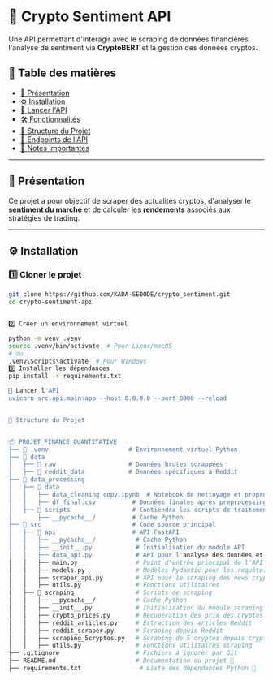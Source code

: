 # 🚀 Crypto Sentiment API

Une API permettant d'interagir avec le scraping de données financières, l'analyse de sentiment via **CryptoBERT** et la gestion des données cryptos.

## 📖 Table des matières
- [📌 Présentation](#-présentation)
- [⚙️ Installation](#%EF%B8%8F-installation)
- [🚀 Lancer l'API](#-lancer-lapi)
- [🛠️ Fonctionnalités](#%EF%B8%8F-fonctionnalités)
- [📂 Structure du Projet](#-structure-du-projet)
- [📡 Endpoints de l'API](#-endpoints-de-lapi)
- [📌 Notes Importantes](#-notes-importantes)

---

## 📌 Présentation

Ce projet a pour objectif de scraper des actualités cryptos, d'analyser le **sentiment du marché** et de calculer les **rendements** associés aux stratégies de trading.

---

## ⚙️ Installation

### 1️⃣ **Cloner le projet**
```bash
git clone https://github.com/KADA-SEDODE/crypto_sentiment.git
cd crypto-sentiment-api


2️⃣ Créer un environnement virtuel

python -m venv .venv
source .venv/bin/activate  # Pour Linux/macOS
# ou
.venv\Scripts\activate  # Pour Windows
3️⃣ Installer les dépendances
pip install -r requirements.txt

🚀 Lancer l'API
uvicorn src.api.main:app --host 0.0.0.0 --port 8000 --reload


📂 Structure du Projet


📦 PROJET_FINANCE_QUANTITATIVE
├── 📂 .venv                      # Environnement virtuel Python
├── 📂 data
│   ├── 📂 raw                    # Données brutes scrappées
│   ├── 📂 reddit_data            # Données spécifiques à Reddit
├── 📂 data_processing
│   ├── 📂 data
│   │   ├── data_cleaning copy.ipynb  # Notebook de nettoyage et preprocessing
│   │   ├── df_final.csv          # Données finales après preprocessing
│   ├── 📂 scripts                 # Contiendra les scripts de traitement des données
│       ├── __pycache__/          # Cache Python
├── 📂 src                         # Code source principal
│   ├── 📂 api                     # API FastAPI
│   │   ├── __pycache__/           # Cache Python
│   │   ├── __init__.py            # Initialisation du module API
│   │   ├── data_api.py            # API pour l'analyse des données et des sentiments
│   │   ├── main.py                # Point d'entrée principal de l'API
│   │   ├── models.py              # Modèles Pydantic pour les requêtes/réponses
│   │   ├── scraper_api.py         # API pour le scraping des news cryptos
│   │   ├── utils.py               # Fonctions utilitaires
│   ├── 📂 scraping                 # Scripts de scraping
│   │   ├── __pycache__/           # Cache Python
│   │   ├── __init__.py            # Initialisation du module scraping
│   │   ├── crypto_prices.py       # Récupération des prix des cryptos
│   │   ├── reddit_articles.py     # Extraction des articles Reddit
│   │   ├── reddit_scraper.py      # Scraping depuis Reddit
│   │   ├── scraping_5cryptos.py   # Scraping de 5 cryptos depuis crypto.news
│   │   ├── utils.py               # Fonctions utilitaires scraping
├── .gitignore                     # Fichiers à ignorer par Git
├── README.md                      # Documentation du projet 📖
├── requirements.txt                # Liste des dépendances Python 📜
